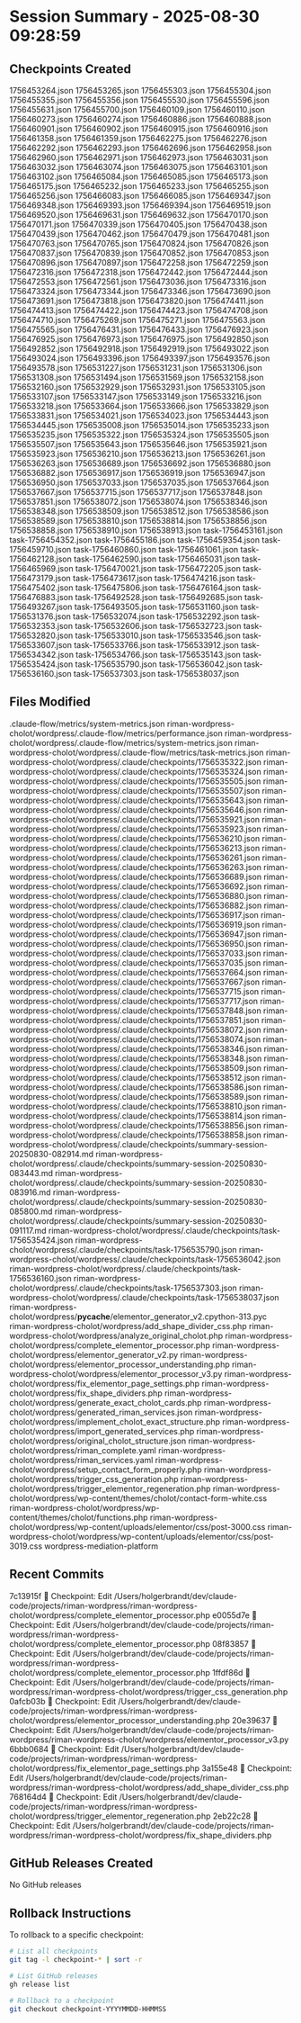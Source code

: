 # Session Summary - 2025-08-30 09:28:59

## Checkpoints Created
1756453264.json
1756453265.json
1756455303.json
1756455304.json
1756455355.json
1756455356.json
1756455530.json
1756455596.json
1756455631.json
1756455700.json
1756460109.json
1756460110.json
1756460273.json
1756460274.json
1756460886.json
1756460888.json
1756460901.json
1756460902.json
1756460915.json
1756460916.json
1756461358.json
1756461359.json
1756462275.json
1756462276.json
1756462292.json
1756462293.json
1756462696.json
1756462958.json
1756462960.json
1756462971.json
1756462973.json
1756463031.json
1756463032.json
1756463074.json
1756463075.json
1756463101.json
1756463102.json
1756465084.json
1756465085.json
1756465173.json
1756465175.json
1756465232.json
1756465233.json
1756465255.json
1756465256.json
1756466083.json
1756466085.json
1756469347.json
1756469348.json
1756469393.json
1756469394.json
1756469519.json
1756469520.json
1756469631.json
1756469632.json
1756470170.json
1756470171.json
1756470339.json
1756470405.json
1756470438.json
1756470439.json
1756470462.json
1756470479.json
1756470481.json
1756470763.json
1756470765.json
1756470824.json
1756470826.json
1756470837.json
1756470839.json
1756470852.json
1756470853.json
1756470896.json
1756470897.json
1756472258.json
1756472259.json
1756472316.json
1756472318.json
1756472442.json
1756472444.json
1756472553.json
1756472561.json
1756473036.json
1756473316.json
1756473324.json
1756473344.json
1756473346.json
1756473690.json
1756473691.json
1756473818.json
1756473820.json
1756474411.json
1756474413.json
1756474422.json
1756474423.json
1756474708.json
1756474710.json
1756475269.json
1756475271.json
1756475563.json
1756475565.json
1756476431.json
1756476433.json
1756476923.json
1756476925.json
1756476973.json
1756476975.json
1756492850.json
1756492852.json
1756492918.json
1756492919.json
1756493022.json
1756493024.json
1756493396.json
1756493397.json
1756493576.json
1756493578.json
1756531227.json
1756531231.json
1756531306.json
1756531308.json
1756531494.json
1756531569.json
1756532158.json
1756532160.json
1756532929.json
1756532931.json
1756533105.json
1756533107.json
1756533147.json
1756533149.json
1756533216.json
1756533218.json
1756533664.json
1756533666.json
1756533829.json
1756533831.json
1756534021.json
1756534023.json
1756534443.json
1756534445.json
1756535008.json
1756535014.json
1756535233.json
1756535235.json
1756535322.json
1756535324.json
1756535505.json
1756535507.json
1756535643.json
1756535646.json
1756535921.json
1756535923.json
1756536210.json
1756536213.json
1756536261.json
1756536263.json
1756536689.json
1756536692.json
1756536880.json
1756536882.json
1756536917.json
1756536919.json
1756536947.json
1756536950.json
1756537033.json
1756537035.json
1756537664.json
1756537667.json
1756537715.json
1756537717.json
1756537848.json
1756537851.json
1756538072.json
1756538074.json
1756538346.json
1756538348.json
1756538509.json
1756538512.json
1756538586.json
1756538589.json
1756538810.json
1756538814.json
1756538856.json
1756538858.json
1756538910.json
1756538913.json
task-1756453161.json
task-1756454352.json
task-1756455186.json
task-1756459354.json
task-1756459710.json
task-1756460860.json
task-1756461061.json
task-1756462128.json
task-1756462590.json
task-1756465031.json
task-1756465969.json
task-1756470021.json
task-1756472205.json
task-1756473179.json
task-1756473617.json
task-1756474216.json
task-1756475402.json
task-1756475806.json
task-1756476164.json
task-1756476883.json
task-1756492528.json
task-1756492685.json
task-1756493267.json
task-1756493505.json
task-1756531160.json
task-1756531376.json
task-1756532074.json
task-1756532292.json
task-1756532353.json
task-1756532606.json
task-1756532723.json
task-1756532820.json
task-1756533010.json
task-1756533546.json
task-1756533607.json
task-1756533766.json
task-1756533912.json
task-1756534342.json
task-1756534766.json
task-1756535143.json
task-1756535424.json
task-1756535790.json
task-1756536042.json
task-1756536160.json
task-1756537303.json
task-1756538037.json

## Files Modified
.claude-flow/metrics/system-metrics.json
riman-wordpress-cholot/wordpress/.claude-flow/metrics/performance.json
riman-wordpress-cholot/wordpress/.claude-flow/metrics/system-metrics.json
riman-wordpress-cholot/wordpress/.claude-flow/metrics/task-metrics.json
riman-wordpress-cholot/wordpress/.claude/checkpoints/1756535322.json
riman-wordpress-cholot/wordpress/.claude/checkpoints/1756535324.json
riman-wordpress-cholot/wordpress/.claude/checkpoints/1756535505.json
riman-wordpress-cholot/wordpress/.claude/checkpoints/1756535507.json
riman-wordpress-cholot/wordpress/.claude/checkpoints/1756535643.json
riman-wordpress-cholot/wordpress/.claude/checkpoints/1756535646.json
riman-wordpress-cholot/wordpress/.claude/checkpoints/1756535921.json
riman-wordpress-cholot/wordpress/.claude/checkpoints/1756535923.json
riman-wordpress-cholot/wordpress/.claude/checkpoints/1756536210.json
riman-wordpress-cholot/wordpress/.claude/checkpoints/1756536213.json
riman-wordpress-cholot/wordpress/.claude/checkpoints/1756536261.json
riman-wordpress-cholot/wordpress/.claude/checkpoints/1756536263.json
riman-wordpress-cholot/wordpress/.claude/checkpoints/1756536689.json
riman-wordpress-cholot/wordpress/.claude/checkpoints/1756536692.json
riman-wordpress-cholot/wordpress/.claude/checkpoints/1756536880.json
riman-wordpress-cholot/wordpress/.claude/checkpoints/1756536882.json
riman-wordpress-cholot/wordpress/.claude/checkpoints/1756536917.json
riman-wordpress-cholot/wordpress/.claude/checkpoints/1756536919.json
riman-wordpress-cholot/wordpress/.claude/checkpoints/1756536947.json
riman-wordpress-cholot/wordpress/.claude/checkpoints/1756536950.json
riman-wordpress-cholot/wordpress/.claude/checkpoints/1756537033.json
riman-wordpress-cholot/wordpress/.claude/checkpoints/1756537035.json
riman-wordpress-cholot/wordpress/.claude/checkpoints/1756537664.json
riman-wordpress-cholot/wordpress/.claude/checkpoints/1756537667.json
riman-wordpress-cholot/wordpress/.claude/checkpoints/1756537715.json
riman-wordpress-cholot/wordpress/.claude/checkpoints/1756537717.json
riman-wordpress-cholot/wordpress/.claude/checkpoints/1756537848.json
riman-wordpress-cholot/wordpress/.claude/checkpoints/1756537851.json
riman-wordpress-cholot/wordpress/.claude/checkpoints/1756538072.json
riman-wordpress-cholot/wordpress/.claude/checkpoints/1756538074.json
riman-wordpress-cholot/wordpress/.claude/checkpoints/1756538346.json
riman-wordpress-cholot/wordpress/.claude/checkpoints/1756538348.json
riman-wordpress-cholot/wordpress/.claude/checkpoints/1756538509.json
riman-wordpress-cholot/wordpress/.claude/checkpoints/1756538512.json
riman-wordpress-cholot/wordpress/.claude/checkpoints/1756538586.json
riman-wordpress-cholot/wordpress/.claude/checkpoints/1756538589.json
riman-wordpress-cholot/wordpress/.claude/checkpoints/1756538810.json
riman-wordpress-cholot/wordpress/.claude/checkpoints/1756538814.json
riman-wordpress-cholot/wordpress/.claude/checkpoints/1756538856.json
riman-wordpress-cholot/wordpress/.claude/checkpoints/1756538858.json
riman-wordpress-cholot/wordpress/.claude/checkpoints/summary-session-20250830-082914.md
riman-wordpress-cholot/wordpress/.claude/checkpoints/summary-session-20250830-083443.md
riman-wordpress-cholot/wordpress/.claude/checkpoints/summary-session-20250830-083916.md
riman-wordpress-cholot/wordpress/.claude/checkpoints/summary-session-20250830-085800.md
riman-wordpress-cholot/wordpress/.claude/checkpoints/summary-session-20250830-091117.md
riman-wordpress-cholot/wordpress/.claude/checkpoints/task-1756535424.json
riman-wordpress-cholot/wordpress/.claude/checkpoints/task-1756535790.json
riman-wordpress-cholot/wordpress/.claude/checkpoints/task-1756536042.json
riman-wordpress-cholot/wordpress/.claude/checkpoints/task-1756536160.json
riman-wordpress-cholot/wordpress/.claude/checkpoints/task-1756537303.json
riman-wordpress-cholot/wordpress/.claude/checkpoints/task-1756538037.json
riman-wordpress-cholot/wordpress/__pycache__/elementor_generator_v2.cpython-313.pyc
riman-wordpress-cholot/wordpress/add_shape_divider_css.php
riman-wordpress-cholot/wordpress/analyze_original_cholot.php
riman-wordpress-cholot/wordpress/complete_elementor_processor.php
riman-wordpress-cholot/wordpress/elementor_generator_v2.py
riman-wordpress-cholot/wordpress/elementor_processor_understanding.php
riman-wordpress-cholot/wordpress/elementor_processor_v3.py
riman-wordpress-cholot/wordpress/fix_elementor_page_settings.php
riman-wordpress-cholot/wordpress/fix_shape_dividers.php
riman-wordpress-cholot/wordpress/generate_exact_cholot_cards.php
riman-wordpress-cholot/wordpress/generated_riman_services.json
riman-wordpress-cholot/wordpress/implement_cholot_exact_structure.php
riman-wordpress-cholot/wordpress/import_generated_services.php
riman-wordpress-cholot/wordpress/original_cholot_structure.json
riman-wordpress-cholot/wordpress/riman_complete.yaml
riman-wordpress-cholot/wordpress/riman_services.yaml
riman-wordpress-cholot/wordpress/setup_contact_form_properly.php
riman-wordpress-cholot/wordpress/trigger_css_generation.php
riman-wordpress-cholot/wordpress/trigger_elementor_regeneration.php
riman-wordpress-cholot/wordpress/wp-content/themes/cholot/contact-form-white.css
riman-wordpress-cholot/wordpress/wp-content/themes/cholot/functions.php
riman-wordpress-cholot/wordpress/wp-content/uploads/elementor/css/post-3000.css
riman-wordpress-cholot/wordpress/wp-content/uploads/elementor/css/post-3019.css
wordpress-mediation-platform

## Recent Commits
7c13915f 🔖 Checkpoint: Edit /Users/holgerbrandt/dev/claude-code/projects/riman-wordpress/riman-wordpress-cholot/wordpress/complete_elementor_processor.php
e0055d7e 🔖 Checkpoint: Edit /Users/holgerbrandt/dev/claude-code/projects/riman-wordpress/riman-wordpress-cholot/wordpress/complete_elementor_processor.php
08f83857 🔖 Checkpoint: Edit /Users/holgerbrandt/dev/claude-code/projects/riman-wordpress/riman-wordpress-cholot/wordpress/complete_elementor_processor.php
1ffdf86d 🔖 Checkpoint: Edit /Users/holgerbrandt/dev/claude-code/projects/riman-wordpress/riman-wordpress-cholot/wordpress/trigger_css_generation.php
0afcb03b 🔖 Checkpoint: Edit /Users/holgerbrandt/dev/claude-code/projects/riman-wordpress/riman-wordpress-cholot/wordpress/elementor_processor_understanding.php
20e39637 🔖 Checkpoint: Edit /Users/holgerbrandt/dev/claude-code/projects/riman-wordpress/riman-wordpress-cholot/wordpress/elementor_processor_v3.py
6bbb0684 🔖 Checkpoint: Edit /Users/holgerbrandt/dev/claude-code/projects/riman-wordpress/riman-wordpress-cholot/wordpress/fix_elementor_page_settings.php
3a155e48 🔖 Checkpoint: Edit /Users/holgerbrandt/dev/claude-code/projects/riman-wordpress/riman-wordpress-cholot/wordpress/add_shape_divider_css.php
768164d4 🔖 Checkpoint: Edit /Users/holgerbrandt/dev/claude-code/projects/riman-wordpress/riman-wordpress-cholot/wordpress/trigger_elementor_regeneration.php
2eb22c28 🔖 Checkpoint: Edit /Users/holgerbrandt/dev/claude-code/projects/riman-wordpress/riman-wordpress-cholot/wordpress/fix_shape_dividers.php

## GitHub Releases Created
No GitHub releases

## Rollback Instructions
To rollback to a specific checkpoint:
```bash
# List all checkpoints
git tag -l checkpoint-* | sort -r

# List GitHub releases
gh release list

# Rollback to a checkpoint
git checkout checkpoint-YYYYMMDD-HHMMSS
```
